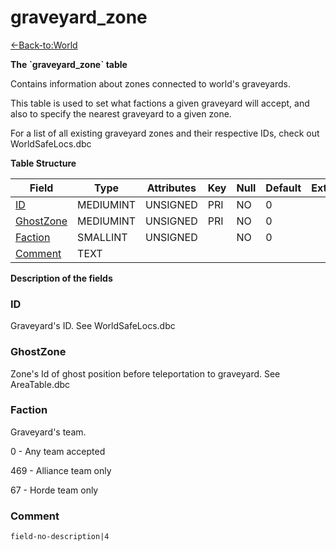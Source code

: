 # graveyard\_zone

[<-Back-to:World](database-world)

**The \`graveyard\_zone\` table**

Contains information about zones connected to world's graveyards.

This table is used to set what factions a given graveyard will accept, and also to specify the nearest graveyard to a given zone.

For a list of all existing graveyard zones and their respective IDs, check out WorldSafeLocs.dbc

**Table Structure**

| Field                   | Type      | Attributes | Key | Null | Default | Extra | Comment |
| ----------------------- | --------- | ---------- | --- | ---- | ------- | ----- | ------- |
| [ID](#id)               | MEDIUMINT | UNSIGNED   | PRI | NO   | 0       |       |         |
| [GhostZone](#ghostzone) | MEDIUMINT | UNSIGNED   | PRI | NO   | 0       |       |         |
| [Faction](#faction)     | SMALLINT  | UNSIGNED   |     | NO   | 0       |       |         |
| [Comment](#comment)     | TEXT      |            |     |      |         |       |         |

**Description of the fields**

### ID

Graveyard's ID. See WorldSafeLocs.dbc

### GhostZone

Zone's Id of ghost position before teleportation to graveyard. See AreaTable.dbc

### Faction

Graveyard's team.

0 - Any team accepted

469 - Alliance team only

67 - Horde team only

### Comment

`field-no-description|4`
